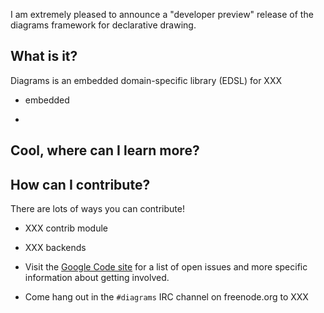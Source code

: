 I am extremely pleased to announce a "developer preview" release of
the diagrams framework for declarative drawing.

What is it?
-----------

Diagrams is an embedded domain-specific library (EDSL) for XXX

* embedded

* 

Cool, where can I learn more?
-----------------------------

How can I contribute?
---------------------

There are lots of ways you can contribute!

* XXX contrib module
* XXX backends

* Visit the [Google Code site](http://code.google.com/p/diagrams/) for
  a list of open issues and more specific information about getting involved.

* Come hang out in the <code>#diagrams</code> IRC channel on freenode.org to XXX

